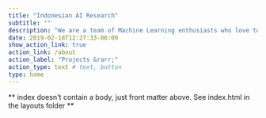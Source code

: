 ```yaml
---
title: "Indonesian AI Research"
subtitle: ""
description: "We are a team of Machine Learning enthusiasts who love to experiment with the latest state-of-the-art Technology and publish the result as an Open Source Product."
date: 2019-02-18T12:27:33-06:00
show_action_link: true
action_link: /about
action_label: "Projects &rarr;"
action_type: text # text, button
type: home
---
```


** index doesn't contain a body, just front matter above.
See index.html in the layouts folder **
